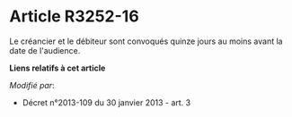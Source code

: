 # Article R3252-16

Le créancier et le débiteur sont convoqués quinze jours au moins avant la date de l'audience.

**Liens relatifs à cet article**

_Modifié par_:

  - Décret n°2013-109 du 30 janvier 2013 - art. 3
